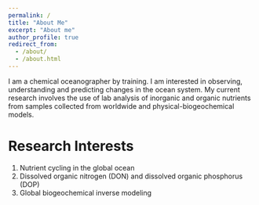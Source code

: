 ```yaml
---
permalink: /
title: "About Me"
excerpt: "About me"
author_profile: true
redirect_from: 
  - /about/
  - /about.html
---
```


I am a chemical oceanographer by training. I am interested in observing, understanding and  predicting changes in the ocean system. My current research involves the use of lab analysis of inorganic and organic nutrients from samples collected from worldwide and physical-biogeochemical models.

Research Interests
======
1. Nutrient cycling in the global ocean 
1. Dissolved organic nitrogen (DON) and dissolved organic phosphorus (DOP)
1. Global biogeochemical inverse modeling 


